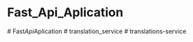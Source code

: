# Fast_Api_Aplication
#   F a s t _ A p i _ A p l i c a t i o n  
 #   t r a n s l a t i o n _ s e r v i c e  
 # translations-service
